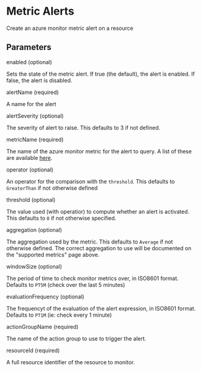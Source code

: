 # Metric Alerts

Create an azure monitor metric alert on a resource

## Parameters

enabled (optional)

Sets the state of the metric alert. If true (the default), the alert is enabled.   If false, the alert is disabled.

alertName (required)

A name for the alert

alertSeverity (optional)

The severity of alert to raise.
This defaults to 3 if not defined.

metricName (required)

The name of the azure monitor metric for the alert to query. 
A list of these are available [here](https://docs.microsoft.com/en-us/azure/azure-monitor/platform/metrics-supported).

operator (optional)

An operator for the comparison with the `threshold`.
This defaults to `GreaterThan` if not otherwise defined

threshold (optional)

The value used (with operatior) to compute whether an alert is activated.
This defaults to `0` if not otherwise specified.

aggregation (optional)

The aggregation used by the metric.
This defaults to `Average` if not otherwise defined.
The correct aggregation to use will be documented on the "supported metrics" page above.

windowSize (optional)

The period of time to check monitor metrics over, in ISO8601 format.
Defaults to `PT5M` (check over the last 5 minutes)

evaluationFrequency (optional)

The frequencyt of the evaluation of the alert expression, in ISO8601 format.
Defaults to `PT1M` (ie: check every 1 minute)

actionGroupName (required)

The name of the action group to use to trigger the alert.

resourceId (required)

A full resource identifier of the resource to monitor.
